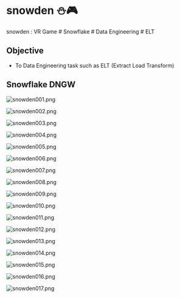 # snowden ⛄🎮
snowden : VR Game # Snowflake # Data Engineering # ELT

## Objective
- To Data Engineering task such as ELT (Extract Load Transform)


## Snowflake DNGW

![snowden001.png](./media/snowden001.png)

![snowden002.png](./media/snowden002.png)

![snowden003.png](./media/snowden003.png)

![snowden004.png](./media/snowden004.png)

![snowden005.png](./media/snowden005.png)

![snowden006.png](./media/snowden006.png)

![snowden007.png](./media/snowden007.png)

![snowden008.png](./media/snowden008.png)

![snowden009.png](./media/snowden009.png)

![snowden010.png](./media/snowden010.png)

![snowden011.png](./media/snowden011.png)

![snowden012.png](./media/snowden012.png)

![snowden013.png](./media/snowden013.png)

![snowden014.png](./media/snowden014.png)

![snowden015.png](./media/snowden015.png)

![snowden016.png](./media/snowden016.png)

![snowden017.png](./media/snowden017.png)
